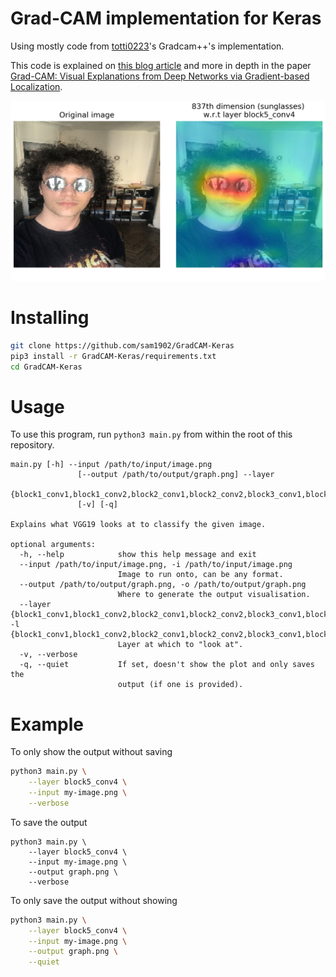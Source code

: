 # Grad-CAM implementation for Keras
Using mostly code from [totti0223](https://github.com/totti0223/gradcamplusplus)'s Gradcam++'s implementation.

This code is explained on [this blog article](http://blog.samuelprevost.com/neural-network/grad-cam-explaining-cnn-predictions/) and more in depth in the paper [Grad-CAM: Visual Explanations from Deep Networks via Gradient-based Localization](https://arxiv.org/abs/1610.02391).

![Applied to sunglasses image](https://raw.githubusercontent.com/sam1902/GradCAM-Keras/master/sunglasses.png)

# Installing
```bash
git clone https://github.com/sam1902/GradCAM-Keras
pip3 install -r GradCAM-Keras/requirements.txt
cd GradCAM-Keras
```

# Usage
To use this program, run
``` python3 main.py ```
from within the root of this repository.

```
main.py [-h] --input /path/to/input/image.png
               [--output /path/to/output/graph.png] --layer
               {block1_conv1,block1_conv2,block2_conv1,block2_conv2,block3_conv1,block3_conv2,block3_conv3,block3_conv4,block4_conv1,block4_conv2,block4_conv3,block4_conv4,block5_conv1,block5_conv2,block5_conv3,block5_conv4}
               [-v] [-q]

Explains what VGG19 looks at to classify the given image.

optional arguments:
  -h, --help            show this help message and exit
  --input /path/to/input/image.png, -i /path/to/input/image.png
                        Image to run onto, can be any format.
  --output /path/to/output/graph.png, -o /path/to/output/graph.png
                        Where to generate the output visualisation.
  --layer {block1_conv1,block1_conv2,block2_conv1,block2_conv2,block3_conv1,block3_conv2,block3_conv3,block3_conv4,block4_conv1,block4_conv2,block4_conv3,block4_conv4,block5_conv1,block5_conv2,block5_conv3,block5_conv4}, -l {block1_conv1,block1_conv2,block2_conv1,block2_conv2,block3_conv1,block3_conv2,block3_conv3,block3_conv4,block4_conv1,block4_conv2,block4_conv3,block4_conv4,block5_conv1,block5_conv2,block5_conv3,block5_conv4}
                        Layer at which to "look at".
  -v, --verbose
  -q, --quiet           If set, doesn't show the plot and only saves the
                        output (if one is provided).
```

# Example
To only show the output without saving

```bash
python3 main.py \
	--layer block5_conv4 \
	--input my-image.png \
	--verbose
```

To save the output

```
python3 main.py \
	--layer block5_conv4 \
	--input my-image.png \
	--output graph.png \
	--verbose
```

To only save the output without showing

```bash
python3 main.py \
	--layer block5_conv4 \
	--input my-image.png \
	--output graph.png \
	--quiet
```
